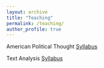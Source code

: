 ```yaml
---
layout: archive
title: "Teaching"
permalink: /teaching/
author_profile: true
---
```


American Political Thought [Syllabus](https://baebyengseon.github.io/files/American_Political_Thought.pdf)

Text Analysis [Syllabus](https://baebyengseon.github.io/files/Text_Analysis.pdf)

